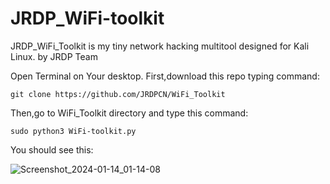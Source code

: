 # JRDP_WiFi-toolkit
JRDP_WiFi_Toolkit is my tiny network hacking multitool designed for Kali Linux.  by JRDP Team

Open Terminal on Your desktop.
First,download this repo typing command:

    git clone https://github.com/JRDPCN/WiFi_Toolkit

Then,go to WiFi_Toolkit directory and type this command:

    sudo python3 WiFi-toolkit.py

You should see this:

![Screenshot_2024-01-14_01-14-08](https://github.com/JRDPCN/WiFi_Toolkit/assets/136267216/cb416e06-510a-44f2-bee1-09932a9abc4e)
